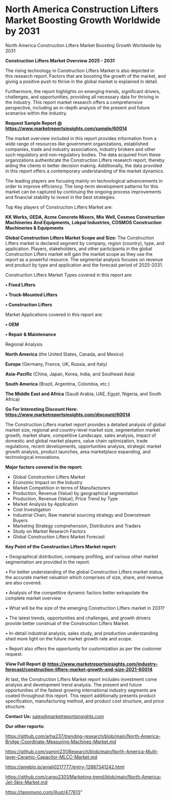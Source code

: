 # North America Construction Lifters Market Boosting Growth Worldwide by 2031
 North America Construction Lifters Market Boosting Growth Worldwide by 2031

<Strong> Construction Lifters Market Overview 2025 - 2031</strong>

The rising technology in Construction Lifters Market is also depicted in this research report. Factors that are boosting the growth of the market, and giving a positive push to thrive in the global market is explained in detail.

Furthermore, the report highlights on emerging trends, significant drivers, challenges, and opportunities, providing all necessary data for thriving in the industry. This report market research offers a comprehensive perspective, including an in-depth analysis of the present and future scenarios within the industry.

<strong>Request Sample Report @ <a href=https://www.marketreportsinsights.com/sample/60014>https://www.marketreportsinsights.com/sample/60014</a></strong>

The market overview included in this report provides information from a wide range of resources like government organizations, established companies, trade and industry associations, industry brokers and other such regulatory and non-regulatory bodies. The data acquired from these organizations authenticate the Construction Lifters research report, thereby aiding the clients in better decision making. Additionally, the data provided in this report offers a contemporary understanding of the market dynamics.

The leading players are focusing mainly on technological advancements in order to improve efficiency. The long-term development patterns for this market can be captured by continuing the ongoing process improvements and financial stability to invest in the best strategies.

Top Key players of Construction Lifters Market are:

<strong>KK Works, GEDA, Acme Concrete Mixers, Mix Well, Cosmos Construction Machineries And Equipments, Lokpal Industries, COSMOS Construction Machineries & Equipments</strong>

<strong><b>Global Construction Lifters Market Scope and Size:</b></strong>
The Construction Lifters market is declared segment by company, region (country), type, and application. Players, stakeholders, and other participants in the global Construction Lifters market will gain the market scope as they use the report as a powerful resource. The segmental analysis focuses on revenue and product by type and application and the forecast period of 2025-2031.

Construction Lifters Market Types covered in this report are:

<strong>• Fixed Lifters

• Truck-Mounted Lifters

• Construction Lifters</strong>

Market Applications covered in this report are:

<strong>• OEM

• Repair & Maintenance</strong> 

Regional Analysis

<strong>North America</strong> (the United States, Canada, and Mexico)

<strong>Europe</strong> (Germany, France, UK, Russia, and Italy)

<strong>Asia-Pacific</strong> (China, Japan, Korea, India, and Southeast Asia)

<strong>South America</strong> (Brazil, Argentina, Colombia, etc.)

<strong>The Middle East and Africa</strong> (Saudi Arabia, UAE, Egypt, Nigeria, and South Africa)

<strong>Go For Interesting Discount Here: <a href=https://www.marketreportsinsights.com/discount/60014>https://www.marketreportsinsights.com/discount/60014</a></strong>

The Construction Lifters market report provides a detailed analysis of global market size, regional and country-level market size, segmentation market growth, market share, competitive Landscape, sales analysis, impact of domestic and global market players, value chain optimization, trade regulations, recent developments, opportunities analysis, strategic market growth analysis, product launches, area marketplace expanding, and technological innovations.

<strong><b>Major factors covered in the report:</b></strong>
<ul>
  <li>Global Construction Lifters Market </li>
  <li>Economic Impact on the Industry</li>
  <li>Market Competition in terms of Manufacturers</li>
  <li>Production, Revenue (Value) by geographical segmentation</li>
  <li>Production, Revenue (Value), Price Trend by Type</li>
  <li>Market Analysis by Application</li>
  <li>Cost Investigation</li>
  <li>Industrial Chain, Raw material sourcing strategy and Downstream Buyers</li>
  <li>Marketing Strategy comprehension, Distributors and Traders</li>
  <li>Study on Market Research Factors</li>
  <li>Global Construction Lifters Market Forecast</li>
</ul>

<strong><b>Key Point of the Construction Lifters Market report:</b></strong>

• Geographical distribution, company profiling, and various other market segmentation are provided in the report.

• For better understanding of the global Construction Lifters market status, the accurate market valuation which comprises of size, share, and revenue are also covered.

• Analysis of the competitive dynamic factors better extrapolate the complete market overview

• What will be the size of the emerging Construction Lifters market in 2031?

• The latest trends, opportunities and challenges, and growth drivers provide better construal of the Construction Lifters Market.

• In-detail industrial analysis, sales study, and production understanding shed more light on the future market growth rate and scope.

• Report also offers the opportunity for customization as per the customer request.

<strong><b>View Full Report @ <a href=https://www.marketreportsinsights.com/industry-forecast/construction-lifters-market-growth-and-size-2021-60014>https://www.marketreportsinsights.com/industry-forecast/construction-lifters-market-growth-and-size-2021-60014</a></b></strong>


At last, the Construction Lifters Market report includes investment come analysis and development trend analysis. The present and future opportunities of the fastest growing international industry segments are coated throughout this report. This report additionally presents product specification, manufacturing method, and product cost structure, and price structure.

<strong>Contact Us:</strong>
sales@marketreportsinsights.com

<strong>Our other reports:</strong>

<a href=https://github.com/arha237/trending-research/blob/main/North-America-Bridge-Coordinate-Measuring-Machines-Market.md>https://github.com/arha237/trending-research/blob/main/North-America-Bridge-Coordinate-Measuring-Machines-Market.md</a>

<a href=https://github.com/yamini231/Research/blob/main/North-America-Multi-layer-Ceramic-Capacitor-MLCC-Market.md>https://github.com/yamini231/Research/blob/main/North-America-Multi-layer-Ceramic-Capacitor-MLCC-Market.md</a>

<a href=https://ameblo.jp/anjali0217777/entry-12887341242.html>https://ameblo.jp/anjali0217777/entry-12887341242.html</a>

<a href=https://github.com/cargo2301/Marketing-trend/blob/main/North-America-Jet-Skis-Market.md>https://github.com/cargo2301/Marketing-trend/blob/main/North-America-Jet-Skis-Market.md</a>

<a href=https://tanomuno.com/illust/477613>https://tanomuno.com/illust/477613</a>"
